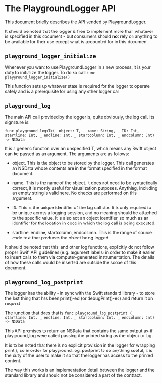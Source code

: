# The PlaygroundLogger API

This document briefly describes the API vended by PlaygroundLogger.

It should be noted that the logger is free to implement more than whatever
is specified in this document - but consumers should **not** rely on anything
to be available for their use except what is accounted for in this document.

## `playground_logger_initialize`

Whenever you want to use PlaygroundLogger in a new process, it is your duty
to initialize the logger. To do so call `func playground_logger_initialize()`

This function sets up whatever state is required for the logger to operate safely
and is a prerequisite for using any other logger call

## `playground_log`

The main API call provided by the logger is, quite obviously, the log call.
Its signature is:

`func playground_log<T>(_ object: T,
                       _ name: String,
                       _ ID: Int,
                       _ startline: Int,
                       _ endline: Int,
                       _ startcolumn: Int,
                       _ endcolumn: Int) -> NSData`

It is a generic function over an unspecified T, which means any Swift object
can be passed as an argument. The arguments are as follows:

* object. This is the object to be stored by the logger. This call generates
an NSData whose contents are in the format specified in the format document.

* name. This is the name of the object. It does not need to be syntactically
correct, it is mostly useful for visualization purposes. Anything, including
an empty string is valid here. No checks are performed on this argument.

* ID. This is the unique identifier of the log call site. It is only required
to be unique across a logging session, and no meaning should be attached to
the specific value. It is also not an object identifier, so much as an identifier
for the location in code in which the log call is being executed.

* startline, endline, startcolumn, endcolumn. This is the range of source code text that produces the object being logged.

It should be noted that this, and other log functions, explicitly do not follow proper Swift API guidelines (e.g. argument labels) in order to make it easier to insert calls to them via computer-generated instrumentation. The details of how these calls would be inserted are outside the scope of this document.

## `playground_log_postprint`

The logger has the ability - in sync with the Swift standard library - to store
the last thing that has been print()-ed (or debugPrint()-ed) and return it on request

The function that does that is `func playground_log_postprint (_ startline: Int,
                               _ endline: Int,
                               _ startcolumn: Int,
                               _ endcolumn: Int) -> NSData`

This API promises to return an NSData that contains the same output as-if playground_log
were called passing the printed string as the object to log.

It is to be noted that there is no explicit provision in the logger for wrapping print(), so
in order for playground_log_postprint to do anything useful, it is the duty of the user to make
it so that the logger has access to the printed content.

The way this works is an implementation detail between the logger and the standard library and should not
be considered a part of the contract.

